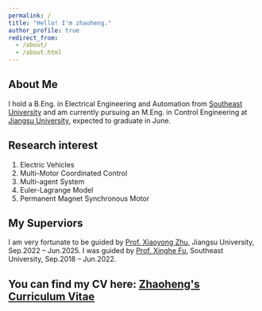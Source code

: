 ```yaml
---
permalink: /
title: "Hello! I'm zhaoheng."
author_profile: true
redirect_from: 
  - /about/
  - /about.html
---
```


About Me
------
I hold a B.Eng. in Electrical Engineering and Automation from [Southeast University](https://www.seu.edu.cn/english/) and am currently pursuing an M.Eng. in Control Engineering at [Jiangsu University](https://eng.ujs.edu.cn/), expected to graduate in June.

Research interest
------
1. Electric Vehicles
1. Multi-Motor Coordinated Control
1. Multi-agent System
1. Euler-Lagrange Model
1. Permanent Magnet Synchronous Motor

My Superviors
------
I am very fortunate to be guided by [Prof. Xiaoyong Zhu](https://ieeexplore.ieee.org/author/37536987700), Jiangsu University, Sep.2022 – Jun.2025. 
I was guided by [Prof. Xinghe Fu](https://ieeexplore.ieee.org/author/37980581000), Southeast University, Sep.2018 – Jun.2022.

You can find my CV here: [Zhaoheng's Curriculum Vitae](../assets/Zhaoheng_AcademicCV.pdf)
------
